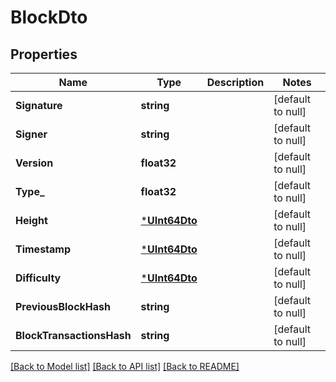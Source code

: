 # BlockDto

## Properties
Name | Type | Description | Notes
------------ | ------------- | ------------- | -------------
**Signature** | **string** |  | [default to null]
**Signer** | **string** |  | [default to null]
**Version** | **float32** |  | [default to null]
**Type_** | **float32** |  | [default to null]
**Height** | [***UInt64Dto**](UInt64Dto.md) |  | [default to null]
**Timestamp** | [***UInt64Dto**](UInt64Dto.md) |  | [default to null]
**Difficulty** | [***UInt64Dto**](UInt64Dto.md) |  | [default to null]
**PreviousBlockHash** | **string** |  | [default to null]
**BlockTransactionsHash** | **string** |  | [default to null]

[[Back to Model list]](../README.md#documentation-for-models) [[Back to API list]](../README.md#documentation-for-api-endpoints) [[Back to README]](../README.md)


